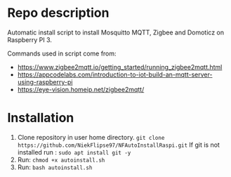 # Repo description
Automatic install script to install Mosquitto MQTT, Zigbee and Domoticz on Raspberry PI 3.

Commands used in script come from:
- https://www.zigbee2mqtt.io/getting_started/running_zigbee2mqtt.html
- https://appcodelabs.com/introduction-to-iot-build-an-mqtt-server-using-raspberry-pi
- https://eye-vision.homeip.net/zigbee2mqtt/

# Installation

1. Clone repository in user home directory.
   `git clone https://github.com/NiekFlipse97/NFAutoInstallRaspi.git`
   If git is not installed run : `sudo apt install git -y`
2. Run: `chmod +x autoinstall.sh`
3. Run: `bash autoinstall.sh`
